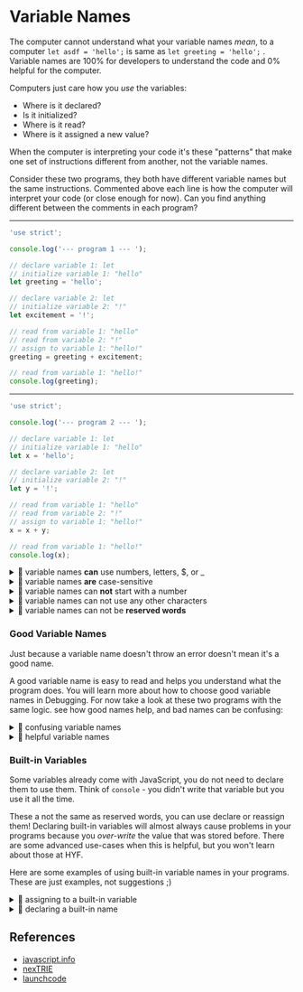 # Variable Names

The computer cannot understand what your variable names _mean_, to a computer
`let asdf = 'hello';` is same as `let greeting = 'hello';` . Variable names are 100% for
developers to understand the code and 0% helpful for the computer.

Computers just care how you _use_ the variables:

- Where is it declared?
- Is it initialized?
- Where is it read?
- Where is it assigned a new value?

When the computer is interpreting your code it's these "patterns" that make one set of
instructions different from another, not the variable names.

Consider these two programs, they both have different variable names but the same
instructions. Commented above each line is how the computer will interpret your code (or
close enough for now). Can you find anything different between the comments in each
program?

---

```js
'use strict';

console.log('--- program 1 --- ');

// declare variable 1: let
// initialize variable 1: "hello"
let greeting = 'hello';

// declare variable 2: let
// initialize variable 2: "!"
let excitement = '!';

// read from variable 1: "hello"
// read from variable 2: "!"
// assign to variable 1: "hello!"
greeting = greeting + excitement;

// read from variable 1: "hello!"
console.log(greeting);
```

---

```js
'use strict';

console.log('--- program 2 --- ');

// declare variable 1: let
// initialize variable 1: "hello"
let x = 'hello';

// declare variable 2: let
// initialize variable 2: "!"
let y = '!';

// read from variable 1: "hello"
// read from variable 2: "!"
// assign to variable 1: "hello!"
x = x + y;

// read from variable 1: "hello!"
console.log(x);
```

<details>
<summary>🥚 variable names <strong>can</strong> use numbers, letters, $, or _</summary>

```js
'use strict';
console.log('-- valid variable names --');
// all of these variable names are ok

let $ = 1;
let _ = 2;
let a = 3;
let A = 4;
let b1_$ = 5;
let HackYourFuture2021_$ = 6;
let b_e_l_g_i_u_m = 7;
// ...
```

</details>
<details>
<summary>🥚 variable names <strong>are</strong> case-sensitive</summary>

```js
'use strict';
console.log('-- variable names are case-sensitive --');

// notice, there is no error.
//  JS does not consider this as declaring the same variable twice
let javascript = 'a programming language';
let JavaScript = 'upper case!';

console.log(javascript); // 'a programming language'
console.log(JavaScript); // 'upper case!'
```

</details>
<details>
<summary>🥚 variable names can <strong>not</strong> start with a number</summary>

```js
'use strict';
console.log('-- variable names cannot start with a number --')

let a1 = 'this works';

let 1a = 'will throw an error';
```

</details>
<details>
<summary>🥚 variable names can not use any other characters</summary>

```js
'use strict';
let a*a = 'will throw an error';
```

```js
'use strict';
let a-b-c = 'will throw an error';
```

```js
'use strict';
let @hyf = 'will throw an error';
```

```js
'use strict';
// spaces count as other characters
let hack your future = 'will throw an error';
```

</details>
<details>
<summary>🥚 variable names can not be <strong>reserved words</strong></summary>
<br>

In JavaScript there are some words that you cannot use as variable names. These are called
_Reserved Words_. Some of them are words which carry special meaning in JS like `let` or
`null`. Other reserved words don't have any special meaning yet, but may in the future.

```js
'use strict';
let var = 'will throw an error';
```

```js
'use strict';
let null = 'will throw an error';
```

```js
'use strict';
let function = 'will throw an error';
```

```js
'use strict';
let public = 'will throw an error';
```

all the reserved works, in a list:

- [MDN](https://developer.mozilla.org/en-US/docs/Web/JavaScript/Reference/Lexical_grammar#keywords)
- [w3schools](https://www.w3schools.com/js/js_reserved.asp)

</details>

### Good Variable Names

Just because a variable name doesn't throw an error doesn't mean it's a good name.

A good variable name is easy to read and helps you understand what the program does. You
will learn more about how to choose good variable names in Debugging. For now take a look
at these two programs with the same logic. see how good names help, and bad names can be
confusing:

<details>
<summary>🐣 confusing variable names</summary>

```js
'use strict';
let thisThing = 'hello';
let thatThing = '';

for (let oneThing of thisThing) {
	thatThing = oneThing + thatThing;
}

console.log(thatThing); // 'olleh'
```

</details>

<details>
<summary>🐣 helpful variable names</summary>

```js
'use strict';
let forwards = 'hello';
let backwards = '';

for (let nextLetter of forwards) {
	backwards = nextLetter + backwards;
}

console.log(backwards); // 'olleh'
```

</details>

### Built-in Variables

Some variables already come with JavaScript, you do not need to declare them to use them.
Think of `console` - you didn't write that variable but you use it all the time.

These a not the same as reserved words, you can use declare or reassign them! Declaring
built-in variables will almost always cause problems in your programs because you
_over-write_ the value that was stored before. There are some advanced use-cases when this
is helpful, but you won't learn about those at HYF.

Here are some examples of using built-in variable names in your programs. These are just
examples, not suggestions ;)

<details>
<summary>🐥 assigning to a built-in variable</summary>

```js
'use strict';
// this log will work because console has not been reassigned
console.log('-- assigning to console --');

console = 'hello';

// see? it's a string!
alert(console);

// this log will not work, console now stores a string
console.log('will throw an error');
```

</details>
<details>
<summary>🐥 declaring a built-in name</summary>

```js
'use strict';
console.log('-- declaring a variable named alert 1 --');

// this will not work!
//  JS treats this like using a variable before it's declaration
alert('huh?'); // ReferenceError - use before declare

let alert = 'hello';

console.log(alert);
```

```js
'use strict';
console.log('-- declaring a variable named alert 2 --');

let alert = 'hello';

console.log(alert);

alert('will throw an error'); // TypeError - not a function
```

</details>

## References

- [javascript.info](https://javascript.info/variables#variable-naming)
- [nexTRIE](https://www.youtube.com/watch?v=O5WlRR-lEDE)
- [launchcode](https://education.launchcode.org/intro-to-web-dev-curriculum/data-and-variables/reading/more-on-variables/index.html#naming-variables)
